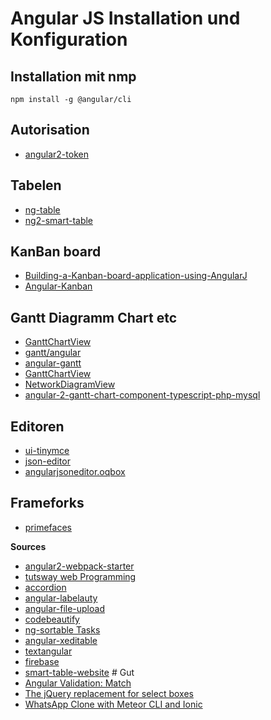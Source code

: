 # Angular JS Installation und Konfiguration

## Installation mit nmp

`npm install -g @angular/cli`

## Autorisation

* [angular2-token](https://github.com/neroniaky/angular2-token)

## Tabelen

* [ng-table](http://ng-table.com/#/loading/demo-external-array)
* [ng2-smart-table](https://akveo.github.io/ng2-smart-table/)

## KanBan board

* [Building-a-Kanban-board-application-using-AngularJ](https://www.codeproject.com/Articles/810892/Building-a-Kanban-board-application-using-AngularJ)
* [Angular-Kanban](https://github.com/DlhSoftTeam/Angular-Kanban)

## Gantt Diagramm Chart etc

* [GanttChartView](http://dlhsoft.com/GanttChartHyperLibrary/GanttChartView.html)
* [gantt/angular](http://demos.telerik.com/kendo-ui/gantt/angular)
* [angular-gantt](https://www.angular-gantt.com/demo/)
* [GanttChartView](http://dlhsoft.com/GanttChartHyperLibrary/GanttChartView.html)
* [NetworkDiagramView](http://dlhsoft.com/GanttChartHyperLibrary/NetworkDiagramView.html)
* [angular-2-gantt-chart-component-typescript-php-mysql](https://code.daypilot.org/11244/angular-2-gantt-chart-component-typescript-php-mysql)

## Editoren

* [ui-tinymce](https://github.com/angular-ui/ui-tinymce)
* [json-editor](http://jeremydorn.com/json-editor/)
* [angularjsoneditor.oqbox](http://angularjsoneditor.oqbox.com/#)

## Frameforks

* [primefaces](https://www.primefaces.org)

**Sources**

* [angular2-webpack-starter](https://github.com/AngularClass/angular2-webpack-starter)
* [tutsway web Programming](http://www.tutsway.com/snippets.php)
* [accordion](https://ng-semantic.herokuapp.com/#/elements/accordion)
* [angular-labelauty](https://tablelist.github.io/angular-labelauty/#example)
* [angular-file-upload](http://angular-file-upload.appspot.com/)
* [codebeautify](http://codebeautify.org/)
* [ng-sortable Tasks](http://a5hik.github.io/ng-sortable/#/sprint)
* [angular-xeditable](http://vitalets.github.io/angular-xeditable/#editable-row)
* [textangular](http://textangular.com/)
* [firebase](https://www.firebase.com/docs/web/libraries/angular/)
* [smart-table-website](http://lorenzofox3.github.io/smart-table-website/#section-intro) # Gut
* [Angular Validation: Match](https://github.com/TheSharpieOne/angular-validation-match)
* [The jQuery replacement for select boxes](https://select2.github.io/examples.html)
* [WhatsApp Clone with Meteor CLI and Ionic](https://angular-meteor.com/tutorials/whatsapp/meteor/bootstrapping)
